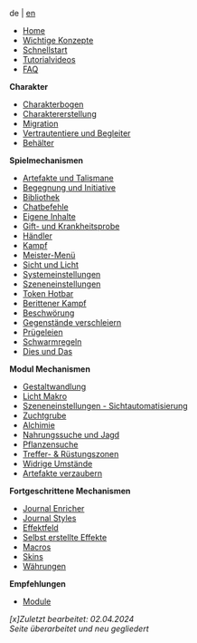
de | [en](Home)

* [Home](de-home)
* [Wichtige Konzepte](de-wichtige-konzepte)
* [Schnellstart](de-dsa_5_welt_erstellen)
* [Tutorialvideos](de-tutorials)
* [FAQ](de-faq)

**Charakter**
* [Charakterbogen](de-charakterbogen)
* [Charaktererstellung](de-charaktererstellung)
* [Migration](de-import-funktion)
* [Vertrautentiere und Begleiter](de-vertrautentiere)
* [Behälter](de-behaelter-rucksack-oder-tasche)

**Spielmechanismen**
* [Artefakte und Talismane](de-artefakte-und-talismane)
* [Begegnung und Initiative](de-begegnung_und_initiative)
* [Bibliothek](de-bibliothek)
* [Chatbefehle](de-chatbefehle)
* [Eigene Inhalte](de-eigene_inhalte_erstellen)
* [Gift- und Krankheitsprobe](de-gift-und-krankheitsprobe)
* [Händler](de-haendler)
* [Kampf](de-kampf)
* [Meister-Menü](de-meister-menue)
* [Sicht und Licht](de-sicht_und_licht)
* [Systemeinstellungen](de-systemeinstellungen)
* [Szeneneinstellungen](de-meister-menue-szeneneinstellungen)
* [Token Hotbar](de-token-hotbar)
* [Berittener Kampf](de-berittener-kampf)
* [Beschwörung](de-beschwoerung)
* [Gegenstände verschleiern](de-gegenstaende-verschleiern)
* [Prügeleien](de-pruegelei)
* [Schwarmregeln](de-schwarmregeln)
* [Dies und Das](de-dies-und-das)

**Modul Mechanismen**
* [Gestaltwandlung](de-gestaltwandlung)
* [Licht Makro](de-licht-und-sicht-makro)
* [Szeneneinstellungen - Sichtautomatisierung](de-meister-menue-sichtautomatisierung)
* [Zuchtgrube](de-meister-menue-zuchtgrube)
* [Alchimie](de-alchimie)
* [Nahrungssuche und Jagd](de-nahrungssuche)
* [Pflanzensuche](de-pflanzensuche)
* [Treffer- & Rüstungszonen](de-trefferzonen)
* [Widrige Umstände](de-umstaende)
* [Artefakte verzaubern](de-artefakte-verzaubern)

**Fortgeschrittene Mechanismen**
* [Journal Enricher](de-journal-probe_anfordern)
* [Journal Styles](de-journal-dsa_icons_auge)
* [Effektfeld](de-effekt_feld)
* [Selbst erstellte Effekte](de-status-selbst-erstellte-effekte)
* [Macros](de-makro-probe-anfordern)
* [Skins](de-skins)
* [Währungen](de-waehrungen)

**Empfehlungen**
* [Module](de-module)

*[x]Zuletzt bearbeitet: 02.04.2024*  
*Seite überarbeitet und neu gegliedert*  
